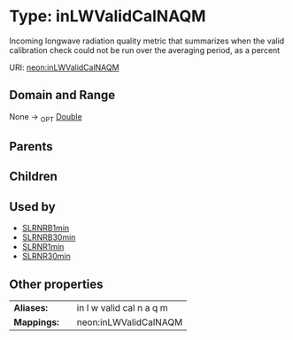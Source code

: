 
# Type: inLWValidCalNAQM


Incoming longwave radiation quality metric that summarizes when the valid calibration check could not be run over the averaging period, as a percent

URI: [neon:inLWValidCalNAQM](https://data.neonscience.org/inLWValidCalNAQM)


## Domain and Range

None ->  <sub>OPT</sub> [Double](types/Double.md)

## Parents


## Children


## Used by

 * [SLRNRB1min](SLRNRB1min.md)
 * [SLRNRB30min](SLRNRB30min.md)
 * [SLRNR1min](SLRNR1min.md)
 * [SLRNR30min](SLRNR30min.md)

## Other properties

|  |  |  |
| --- | --- | --- |
| **Aliases:** | | in l w valid cal n a q m |
| **Mappings:** | | neon:inLWValidCalNAQM |


